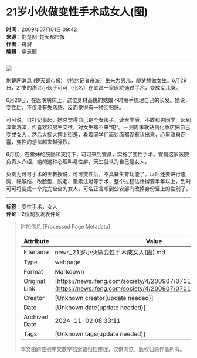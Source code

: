 # 21岁小伙做变性手术成女人(图)

**时间**：2009年07月01日 09:42  
**来源**：荆楚网-楚天都市报  
**作者**：舟游  
**编辑**：李志题  

---

![](http://img.ifeng.com/hres/200907/01/09/a8fb54b417ca3aa9e50bfd1883048784.jpg)

荆楚网消息 (楚天都市报) （特约记者舟游）生来为男儿，却梦想做女生。6月29日，21岁的浙江小伙子可可（化名）在宜昌一家医院通过手术，变成女儿身。

6月29日，在医院病床上，这位身材高挑的姑娘不时用手梳理自己的长发。她说，变性后，不仅没有失落感，反而觉得有一种回归感。

可可说，自打记事起，她总觉得自己是个女孩子。读大学后，不敢和男同学一起到澡堂洗澡，但喜欢和男生交往，对女生却不来“电”。一到周末就钻到化妆店把自己变成女人，然后大摇大摆上街逛，看着同学们面对面都没有认出来，心里暗自窃喜，变性的想法越来越强烈。

6月初，在堂妹的鼓励和支持下，可可来到宜昌，实施了变性手术。宜昌这家医院负责人介绍，她的这种心理叫易性癖，天生就认为自己是女人。

负责为可可手术的王教授说，可可变性后，不具备生育功能了。以后还要进行隆胸、祛喉结、改脸型、脱毛、激素注射等手术，整个过程估计得要半年以上，到时可可将变成一个完完全全的女人，可名正言顺到公安部门改掉身份证上的性别了。

---  

**标签**：变性手术，女人  
**评论**：2位网友发表评论  

> 附加信息 [Processed Page Metadata]
>
> | Attribute       | Value                                  |
> |-----------------|----------------------------------------|
> | Filename        | news_21岁小伙做变性手术成女人(图).md                             |
> | Type            | webpage                                 |
> | Format          | Markdown                               |
> | Original Link   | [https://news.ifeng.com/society/4/200907/0701_346_1228071.shtml](https://news.ifeng.com/society/4/200907/0701_346_1228071.shtml)                       |
> | Creator         | [Unknown creator(update needed)]                              |
> | Date            | [Unknown date(update needed)]                                 |
> | Archived Date   | 2024-11-02 08:33:11                             |
> | Tags            | [Unknown tags(update needed)]                                 |
>
> 本文由跨性别中文数字档案馆归档整理，仅供浏览。版权归原作者所有。
>